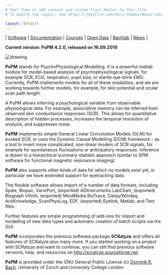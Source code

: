 ```yaml
---
# Feel free to add content and custom Front Matter to this file.
# To modify the layout, see https://jekyllrb.com/docs/themes/#overriding-theme-defaults

layout: default
---
```



| [Software](_posts/2019-10-08-software.md) | [Documentation](_posts/2019-10-08-documentation.md) | [Courses](_posts/2019-10-08-courses.md) | [Open Data](_posts/2019-10-08-opendata.md) | [Bachlab](http://bachlab.org/) | [News](_posts/2019-10-08-news.md) |


**Current version: PsPM 4.2.0, released on 16.09.2019**

<img src="http://bachlab.org/wp-content/uploads/2019/09/PsPM_Website_Figure_1.jpg" alt="drawing">

**PsPM** stands for PsychoPhysiological Modelling. It is a powerful matlab toolbox for model-based analysis of psychophysiological signals, for example SCR, ECG, respiration, pupil size, or startle eye-blink EMG. Currently, PsPM implements models for all of these modalities, and we are working towards further models, for example, for skin potential and ocular scan path length.

A PsPM allows inferring a psychological variable from observable physiological data. For example, associative memory can be inferred from observed skin conductance responses (SCR). This allows for quantitative description of hidden processes, increases the temporal resolution of analysis, and suppresses noise.

**PsPM** implements simple General Linear Convolution Models (GLM) for evoked SCR, or uses the Dynamic Causal Modelling (DCM) framework - as a tool to invert more complicated, non-linear models of SCR signals, for example for spontaneous fluctuations or anticipatory responses. Inference is drawn in a hierarchical summary-statistic approach (similar to SPM software for functional magnetic resonance imaging).

**PsPM** also supports other kinds of data for which no models exist yet, in particular we have extended support for eyetracking data.

The flexible software allows import of a number of data formats, including Spike, Biopac, VarioPort, (exported) ADInstruments LabChart, (exported) Biograph Infiniti, (exported) MindMedia BioTrace, Dataq/Windaq, AckKnowledge, ScanPhysLog, EDF, (exported) Eyelink, Matlab, and Text files.

Further features are simple programming of add-ons for import and modelling of new data types and automatic creation of batch scripts via the GUI.

**PsPM** incorporates the previous software package **SCRalyze** and offers all features of SCRalyze plus many more. If you started working on a project with SCRalyze and want to continue, you can still find previous software versions, help, and resources on <a title="http://scralyze.sourceforge.net" href="http://scralyze.sourceforge.net">http://scralyze.sourceforge.net</a>.

**PsPM** is provided under the GNU General Public License (c) <a title="The Bach lab" href="http://www.bachlab.org">Dominik R. Bach</a>, University of Zurich and University College London
